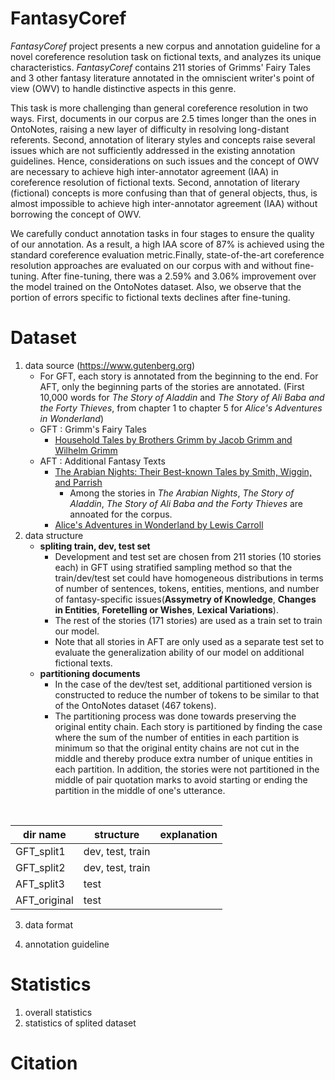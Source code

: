 # FantasyCoref

*FantasyCoref* project presents a new corpus and annotation guideline for a novel coreference resolution task on fictional texts, and analyzes its unique characteristics.
*FantasyCoref* contains 211 stories of Grimms' Fairy Tales and 3 other fantasy literature annotated in the omniscient writer's point of view (OWV) to handle distinctive aspects in this genre.

This task is more challenging than general coreference resolution in two ways.
First, documents in our corpus are 2.5 times longer than the ones in OntoNotes, raising a new layer of difficulty in resolving long-distant referents.
Second, annotation of literary styles and concepts raise several issues which are not sufficiently addressed in the existing annotation guidelines. Hence, considerations on such issues and the concept of OWV are necessary to achieve high inter-annotator agreement (IAA) in coreference resolution of fictional texts.
Second, annotation of literary (fictional) concepts is more confusing than that of general objects, thus, is almost impossible to achieve high inter-annotator agreement (IAA) without borrowing the concept of OWV.

We carefully conduct annotation tasks in four stages to ensure the quality of our annotation. As a result, a high IAA score of 87% is achieved using the standard coreference evaluation metric.Finally, state-of-the-art coreference resolution approaches are evaluated on our corpus with and without fine-tuning. After fine-tuning, there was a 2.59\% and 3.06\% improvement over the model trained on the OntoNotes dataset. Also, we observe that the portion of errors specific to fictional texts declines after fine-tuning.


# Dataset
1. data source (https://www.gutenberg.org)
    * For GFT, each story is annotated from the beginning to the end. For AFT, only the beginning parts of the stories are annotated. (First 10,000 words for *The Story of Aladdin* and *The Story of Ali Baba and the Forty Thieves*, from chapter 1 to chapter 5 for *Alice's Adventures in Wonderland*)
    * GFT : Grimm's Fairy Tales
        * [Household Tales by Brothers Grimm by Jacob Grimm and Wilhelm Grimm](https://www.gutenberg.org/ebooks/5314)
    * AFT : Additional Fantasy Texts
        * [The Arabian Nights: Their Best-known Tales by Smith, Wiggin, and Parrish](https://www.gutenberg.org/ebooks/20916)
            * Among the stories in *The Arabian Nights*, *The Story of Aladdin*, *The Story of Ali Baba and the Forty Thieves* are annoated for the corpus. 
        * [Alice's Adventures in Wonderland by Lewis Carroll](https://www.gutenberg.org/ebooks/11)
2. data structure
    * **spliting train, dev, test set**
        * Development and test set are chosen from 211 stories (10 stories each) in GFT using stratified sampling method so that the train/dev/test set could have homogeneous distributions in terms of number of sentences, tokens, entities, mentions, and number of fantasy-specific issues(**Assymetry of Knowledge**, **Changes in Entities**, **Foretelling or Wishes**, **Lexical Variations**).
        * The rest of the stories (171 stories) are used as a train set to train our model.
        * Note that all stories in AFT are only used as a separate test set to evaluate the generalization ability of our model on additional fictional texts.
    * **partitioning documents**
        * In the case of the dev/test set, additional partitioned version is constructed to reduce the number of tokens to be similar to that of the OntoNotes dataset (467 tokens).
        * The partitioning process was done towards preserving the original entity chain.
Each story is partitioned by finding the case where the sum of the number of entities in each partition is minimum so that the original entity chains are not cut in the middle and thereby produce extra number of unique entities in each partition.
In addition, the stories were not partitioned in the middle of pair quotation marks to avoid starting or ending the partition in the middle of one's utterance.
<br>

|dir name|structure|explanation|
|------|---|---|
|GFT_split1|dev, test, train||
|GFT_split2|dev, test, train||
|AFT_split3|test||
|AFT_original|test||
    
3. data format

4. annotation guideline
    
    
# Statistics
1. overall statistics
2. statistics of splited dataset

# Citation
